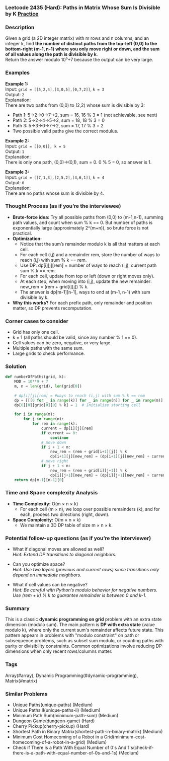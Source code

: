 ### Leetcode 2435 (Hard): Paths in Matrix Whose Sum Is Divisible by K [Practice](https://leetcode.com/problems/paths-in-matrix-whose-sum-is-divisible-by-k)

### Description  
Given a grid (a 2D integer matrix) with m rows and n columns, and an integer k, find **the number of distinct paths from the top-left (0,0) to the bottom-right (m-1, n-1) where you only move right or down, and the sum of all values along the path is divisible by k**.  
Return the answer modulo 10⁹+7 because the output can be very large.

### Examples  

**Example 1:**  
Input: `grid = [[5,2,4],[3,0,5],[0,7,2]]`, `k = 3`  
Output: `2`  
Explanation:  
There are two paths from (0,0) to (2,2) whose sum is divisible by 3:  
- Path 1: 5→2→0→7→2, sum = 16, 16 % 3 = 1 (not achievable, see next)  
- Path 2: 5→2→4→5→2, sum = 18, 18 % 3 = 0  
- Path 3: 5→3→0→7→2, sum = 17, 17 % 3 = 2  
- Two possible valid paths give the correct modulus.  

**Example 2:**  
Input: `grid = [[0,0]], k = 5`  
Output: `1`  
Explanation:  
There is only one path, (0,0)→(0,1), sum = 0. 0 % 5 = 0, so answer is 1.

**Example 3:**  
Input: `grid = [[7,1,3],[2,5,2],[4,6,1]]`, `k = 4`  
Output: `0`  
Explanation:  
There are no paths whose sum is divisible by 4.


### Thought Process (as if you’re the interviewee)  
- **Brute-force idea:** Try all possible paths from (0,0) to (m-1,n-1), summing path values, and count when sum % k == 0. But number of paths is exponentially large (approximately 2^(m+n)), so brute force is not practical.
- **Optimization:**
  - Notice that the sum’s remainder modulo k is all that matters at each cell.
  - For each cell (i,j) and a remainder rem, store the number of ways to reach (i,j) with sum % k == rem.
  - Use DP: dp[i][j][rem] = number of ways to reach (i,j), current path sum % k == rem.
  - For each cell, update from top or left (down or right moves only).
  - At each step, when moving into (i,j), update the new remainder: new_rem = (rem + grid[i][j]) % k.
  - The answer is dp[m-1][n-1], ways to end at (m-1, n-1) with sum divisible by k.
- **Why this works?** For each prefix path, only remainder and position matter, so DP prevents recomputation.

### Corner cases to consider  
- Grid has only one cell.
- k = 1 (all paths should be valid, since any number % 1 == 0).
- Cell values can be zero, negative, or very large.
- Multiple paths with the same sum.
- Large grids to check performance.

### Solution

```python
def numberOfPaths(grid, k):
    MOD = 10**9 + 7
    m, n = len(grid), len(grid[0])
    
    # dp[i][j][rem] = #ways to reach (i,j) with sum % k == rem
    dp = [[[0 for _ in range(k)] for _ in range(n)] for _ in range(m)]
    dp[0][0][grid[0][0] % k] = 1  # Initialize starting cell
    
    for i in range(m):
        for j in range(n):
            for rem in range(k):
                current = dp[i][j][rem]
                if current == 0:
                    continue
                # move down
                if i + 1 < m:
                    new_rem = (rem + grid[i+1][j]) % k
                    dp[i+1][j][new_rem] = (dp[i+1][j][new_rem] + current) % MOD
                # move right
                if j + 1 < n:
                    new_rem = (rem + grid[i][j+1]) % k
                    dp[i][j+1][new_rem] = (dp[i][j+1][new_rem] + current) % MOD
    return dp[m-1][n-1][0]
```

### Time and Space complexity Analysis  

- **Time Complexity:** O(m × n × k)  
  - For each cell (m × n), we loop over possible remainders (k), and for each, process two directions (right, down).
- **Space Complexity:** O(m × n × k)  
  - We maintain a 3D DP table of size m × n × k.

### Potential follow-up questions (as if you’re the interviewer)  

- What if diagonal moves are allowed as well?  
  *Hint: Extend DP transitions to diagonal neighbors.*

- Can you optimize space?  
  *Hint: Use two layers (previous and current rows) since transitions only depend on immediate neighbors.*

- What if cell values can be negative?  
  *Hint: Be careful with Python’s modulo behavior for negative numbers. Use (rem + k) % k to guarantee remainder is between 0 and k-1.*

### Summary
This is a classic **dynamic programming on grid** problem with an extra state dimension (modulo sum). The main pattern is **DP with extra state** (value modulo k), where only the current sum's remainder affects future state. This pattern appears in problems with "modulo constraint" on path or subsequence problems, such as subset sum modulo, or counting paths with parity or divisibility constraints. Common optimizations involve reducing DP dimensions when only recent rows/columns matter.

### Tags
Array(#array), Dynamic Programming(#dynamic-programming), Matrix(#matrix)

### Similar Problems
- Unique Paths(unique-paths) (Medium)
- Unique Paths II(unique-paths-ii) (Medium)
- Minimum Path Sum(minimum-path-sum) (Medium)
- Dungeon Game(dungeon-game) (Hard)
- Cherry Pickup(cherry-pickup) (Hard)
- Shortest Path in Binary Matrix(shortest-path-in-binary-matrix) (Medium)
- Minimum Cost Homecoming of a Robot in a Grid(minimum-cost-homecoming-of-a-robot-in-a-grid) (Medium)
- Check if There is a Path With Equal Number of 0's And 1's(check-if-there-is-a-path-with-equal-number-of-0s-and-1s) (Medium)